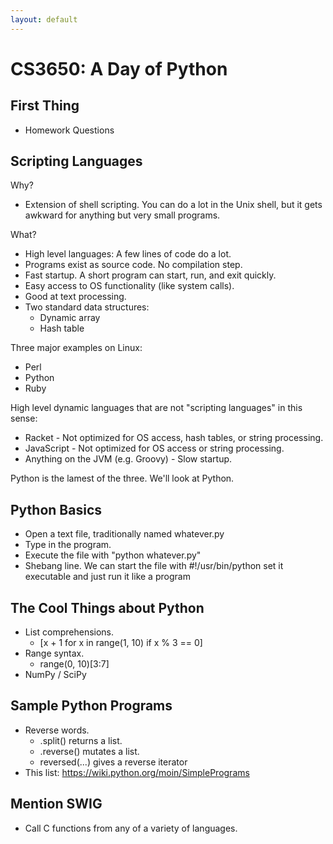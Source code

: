 ```yaml
---
layout: default
---
```


# CS3650: A Day of Python

## First Thing
 
 - Homework Questions

## Scripting Languages

Why?

 - Extension of shell scripting. You can do a lot in the Unix shell,
   but it gets awkward for anything but very small programs.

What?

 - High level languages: A few lines of code do a lot.
 - Programs exist as source code. No compilation step.
 - Fast startup. A short program can start, run, and exit quickly.
 - Easy access to OS functionality (like system calls).
 - Good at text processing.
 - Two standard data structures:
   - Dynamic array
   - Hash table

Three major examples on Linux:
 
 - Perl
 - Python
 - Ruby

High level dynamic languages that are not "scripting languages" in this sense:

 - Racket - Not optimized for OS access, hash tables, or string processing.
 - JavaScript - Not optimized for OS access or string processing.
 - Anything on the JVM (e.g. Groovy) - Slow startup.

Python is the lamest of the three. We'll look at Python.

## Python Basics

 - Open a text file, traditionally named whatever.py
 - Type in the program.
 - Execute the file with "python whatever.py"
 - Shebang line. We can start the file with
    #!/usr/bin/python
    set it executable
    and just run it like a program


## The Cool Things about Python

 - List comprehensions.
    - [x + 1 for x in range(1, 10) if x % 3 == 0]
 - Range syntax.
    - range(0, 10)[3:7]
 - NumPy / SciPy

## Sample Python Programs

 - Reverse words.
   - .split() returns a list.
   - .reverse() mutates a list. 
   - reversed(...) gives a reverse iterator
 - This list: https://wiki.python.org/moin/SimplePrograms

## Mention SWIG

 - Call C functions from any of a variety of languages.


